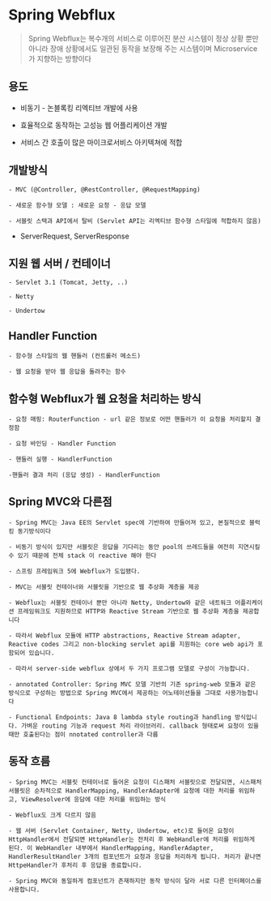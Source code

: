 # Spring Webflux

> Spring Webflux는 복수개의 서비스로 이루어진 분산 시스템이 정상 상황 뿐만 아니라 장애 상황에서도 일관된 동작을 보장해 주는 시스템이며 Microservice가 지향하는 방향이다


## 용도

- 비동기 - 논블록킹 리엑티브 개발에 사용

- 효율적으로 동작하는 고성능 웹 어플리케이션 개발

- 서비스 간 호출이 많은 마이크로서비스 아키텍쳐에 적합

## 개발방식

    - MVC (@Controller, @RestController, @RequestMapping)
    
    - 새로운 함수형 모델 : 새로운 요청 - 응답 모델
    
    - 서블릿 스택과 API에서 탈비 (Servlet API는 리엑티브 함수형 스타일에 적합하지 않음)

- ServerRequest, ServerResponse

## 지원 웹 서버 / 컨테이너

    - Servlet 3.1 (Tomcat, Jetty, ..)
    
    - Netty
    
    - Undertow

## Handler Function

    - 함수형 스타일의 웹 핸들러 (컨트롤러 메소드)
    
    - 웹 요청을 받아 웹 응답을 돌려주는 함수

## 함수형 Webflux가 웹 요청을 처리하는 방식

    - 요청 매핑: RouterFunction - url 같은 정보로 어떤 핸들러가 이 요청을 처리할지 결정함
    
    - 요청 바인딩 - Handler Function
    
    - 핸들러 실행 - HandlerFunction
    
    -핸들러 결과 처리 (응답 생성) - HandlerFunction

## Spring MVC와 다른점

    - Spring MVC는 Java EE의 Servlet spec에 기반하여 만들어져 있고, 본질적으로 블럭킹 동기방식이다
    
    - 비동기 방식이 있지만 서블릿은 응답을 기다리는 동안 pool의 쓰레드들을 여전히 지연시킬 수 있기 때문에 전체 stack 이 reactive 해야 한다
    
    - 스프링 프레임워크 5에 Webflux가 도입됐다.
    
    - MVC는 서블릿 컨테이너와 서블릿을 기반으로 웹 추상화 계층을 제공
    
    - Webflux는 서블릿 컨테이너 뿐만 아니라 Netty, Undertow와 같은 네트워크 어플리케이션 프레임워크도 지원하므로 HTTP와 Reactive Stream 기반으로 웹 추상화 계층을 제공합니다
    
    - 따라서 Webflux 모듈에 HTTP abstractions, Reactive Stream adapter, Reactive codes 그리고 non-blocking servlet api를 지원하는 core web api가 포함되어 있습니다.
    
    - 따라서 server-side webflux 상에서 두 가지 프로그램 모델로 구성이 가능합니다.
    
    - annotated Controller: Spring MVC 모델 기반의 기존 spring-web 모듈과 같은 방식으로 구성하는 방법으로 Spring MVC에서 제공하는 어노테이션들을 그대로 사용가능합니다
    
    - Functional Endpoints: Java 8 lambda style routing과 handling 방식입니다. 가벼운 routing 기능과 request 처리 라이브러리. callback 형태로써 요청이 있을 때만 호출된다는 점이 nnotated controller과 다름

## 동작 흐름

    - Spring MVC는 서블릿 컨테이너로 들어온 요청이 디스패처 서블릿으로 전달되면, 시스패처 서블릿은 순차적으로 HandlerMapping, HandlerAdapter에 요청에 대한 처리를 위임하고, ViewResolver에 응담에 대한 처리를 위임하는 방식
    
    - Webflux도 크게 다르지 않음
    
    - 웹 서버 (Servlet Container, Netty, Undertow, etc)로 들어온 요청이 HttpHandler에서 전달되면 HttpHandler는 전처리 후 WebHandler에 처리를 위임하게 된다. 이 WebHandler 내부에서 HandlerMapping, HandlerAdapter, HandlerResultHandler 3개의 컴포넌트가 요청과 응답을 처리하게 됩니다. 처리가 끝나면 HttpeHandler가 후처리 후 응답을 종료합니다.
    
    - Spring MVC와 동일하게 컴포넌트가 존재하지만 동작 방식이 달라 서로 다른 인터페이스를 사용합니다.
